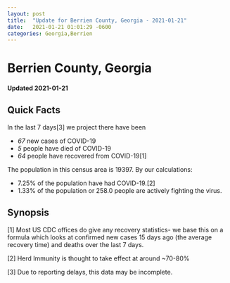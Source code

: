 ```yaml
---
layout: post
title:  "Update for Berrien County, Georgia - 2021-01-21"
date:   2021-01-21 01:01:29 -0600
categories: Georgia,Berrien
---
```


# Berrien County, Georgia
#### Updated 2021-01-21

## Quick Facts

In the last 7 days[3] we project there have been
- *67* new cases of COVID-19
- *5* people have died of COVID-19
- *64* people have recovered from COVID-19[1]

The population in this census area is 19397. By our calculations:
- 7.25% of the population have had COVID-19.[2]
- 1.33% of the population or 258.0 people are actively fighting the virus.

## Synopsis




[1] Most US CDC offices do give any recovery statistics- we base this on a formula which looks at confirmed new cases
15 days ago (the average recovery time) and deaths over the last 7 days.

[2] Herd Immunity is thought to take effect at around ~70-80%

[3] Due to reporting delays, this data may be incomplete.
 
    